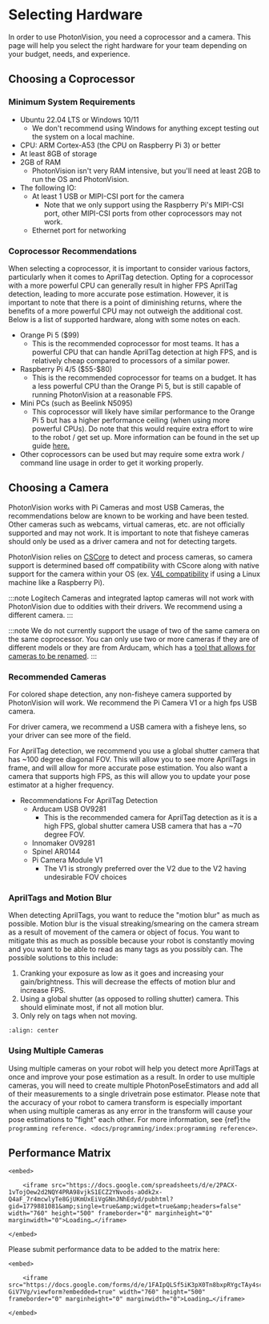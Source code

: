 # Selecting Hardware

In order to use PhotonVision, you need a coprocessor and a camera. This page will help you select the right hardware for your team depending on your budget, needs, and experience.

## Choosing a Coprocessor

### Minimum System Requirements

- Ubuntu 22.04 LTS or Windows 10/11
  - We don't recommend using Windows for anything except testing out the system on a local machine.
- CPU: ARM Cortex-A53 (the CPU on Raspberry Pi 3) or better
- At least 8GB of storage
- 2GB of RAM
  - PhotonVision isn't very RAM intensive, but you'll need at least 2GB to run the OS and PhotonVision.
- The following IO:
  - At least 1 USB or MIPI-CSI port for the camera
    - Note that we only support using the Raspberry Pi's MIPI-CSI port, other MIPI-CSI ports from other coprocessors may not work.
  - Ethernet port for networking

### Coprocessor Recommendations

When selecting a coprocessor, it is important to consider various factors, particularly when it comes to AprilTag detection. Opting for a coprocessor with a more powerful CPU can generally result in higher FPS AprilTag detection, leading to more accurate pose estimation. However, it is important to note that there is a point of diminishing returns, where the benefits of a more powerful CPU may not outweigh the additional cost. Below is a list of supported hardware, along with some notes on each.

- Orange Pi 5 (\$99)
  - This is the recommended coprocessor for most teams. It has a powerful CPU that can handle AprilTag detection at high FPS, and is relatively cheap compared to processors of a similar power.
- Raspberry Pi 4/5 (\$55-\$80)
  - This is the recommended coprocessor for teams on a budget. It has a less powerful CPU than the Orange Pi 5, but is still capable of running PhotonVision at a reasonable FPS.
- Mini PCs (such as Beelink N5095)
  - This coprocessor will likely have similar performance to the Orange Pi 5 but has a higher performance ceiling (when using more powerful CPUs). Do note that this would require extra effort to wire to the robot / get set up. More information can be found in the set up guide [here.](https://docs.google.com/document/d/1lOSzG8iNE43cK-PgJDDzbwtf6ASyf4vbW8lQuFswxzw/edit?usp=drivesdk)
- Other coprocessors can be used but may require some extra work / command line usage in order to get it working properly.

## Choosing a Camera

PhotonVision works with Pi Cameras and most USB Cameras, the recommendations below are known to be working and have been tested. Other cameras such as webcams, virtual cameras, etc. are not officially supported and may not work. It is important to note that fisheye cameras should only be used as a driver camera and not for detecting targets.

PhotonVision relies on [CSCore](https://github.com/wpilibsuite/allwpilib/tree/main/cscore) to detect and process cameras, so camera support is determined based off compatibility with CScore along with native support for the camera within your OS (ex. [V4L compatibility](https://en.wikipedia.org/wiki/Video4Linux) if using a Linux machine like a Raspberry Pi).

:::note
Logitech Cameras and integrated laptop cameras will not work with PhotonVision due to oddities with their drivers. We recommend using a different camera.
:::

:::note
We do not currently support the usage of two of the same camera on the same coprocessor. You can only use two or more cameras if they are of different models or they are from Arducam, which has a [tool that allows for cameras to be renamed](https://docs.arducam.com/UVC-Camera/Serial-Number-Tool-Guide/).
:::

### Recommended Cameras

For colored shape detection, any non-fisheye camera supported by PhotonVision will work. We recommend the Pi Camera V1 or a high fps USB camera.

For driver camera, we recommend a USB camera with a fisheye lens, so your driver can see more of the field.

For AprilTag detection, we recommend you use a global shutter camera that has ~100 degree diagonal FOV. This will allow you to see more AprilTags in frame, and will allow for more accurate pose estimation. You also want a camera that supports high FPS, as this will allow you to update your pose estimator at a higher frequency.

- Recommendations For AprilTag Detection
  - Arducam USB OV9281
    - This is the recommended camera for AprilTag detection as it is a high FPS, global shutter camera USB camera that has a ~70 degree FOV.
  - Innomaker OV9281
  - Spinel AR0144
  - Pi Camera Module V1
    - The V1 is strongly preferred over the V2 due to the V2 having undesirable FOV choices

### AprilTags and Motion Blur

When detecting AprilTags, you want to reduce the "motion blur" as much as possible. Motion blur is the visual streaking/smearing on the camera stream as a result of movement of the camera or object of focus. You want to mitigate this as much as possible because your robot is constantly moving and you want to be able to read as many tags as you possibly can. The possible solutions to this include:

1. Cranking your exposure as low as it goes and increasing your gain/brightness. This will decrease the effects of motion blur and increase FPS.
2. Using a global shutter (as opposed to rolling shutter) camera. This should eliminate most, if not all motion blur.
3. Only rely on tags when not moving.

```{image} images/motionblur.gif
:align: center
```

### Using Multiple Cameras

Using multiple cameras on your robot will help you detect more AprilTags at once and improve your pose estimation as a result. In order to use multiple cameras, you will need to create multiple PhotonPoseEstimators and add all of their measurements to a single drivetrain pose estimator. Please note that the accuracy of your robot to camera transform is especially important when using multiple cameras as any error in the transform will cause your pose estimations to "fight" each other. For more information, see \{ref}`the programming reference. <docs/programming/index:programming reference>`.

## Performance Matrix

```{raw} html
<embed>

    <iframe src="https://docs.google.com/spreadsheets/d/e/2PACX-1vTojOew2d2NQY4PRA98vjkS1ECZ2YNvods-aOdk2x-Q4aF_7r4mcwlyTe8GjUKmUxEiVgGNnJNhEdyd/pubhtml?gid=1779881081&amp;single=true&amp;widget=true&amp;headers=false" width="760" height="500" frameborder="0" marginheight="0" marginwidth="0">Loading…</iframe>

</embed>
```

Please submit performance data to be added to the matrix here:

```{raw} html
<embed>

    <iframe src="https://docs.google.com/forms/d/e/1FAIpQLSf5iK3pX0Tn8bxpRYgcTAy4scUu14rUvJqkTyfzoKc-GiV7Vg/viewform?embedded=true" width="760" height="500" frameborder="0" marginheight="0" marginwidth="0">Loading…</iframe>

</embed>
```

